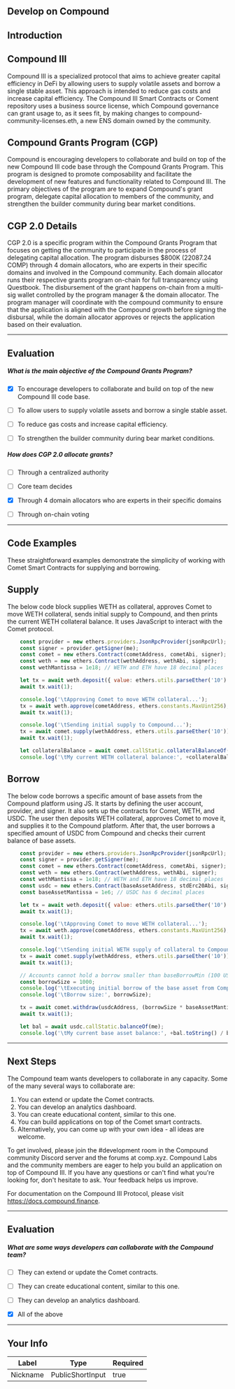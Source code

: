 ## Develop on Compound


## Introduction

## Compound III
Compound III is a specialized protocol that aims to achieve greater capital efficiency in DeFi by allowing users to supply volatile assets and borrow a single stable asset. This approach is intended to reduce gas costs and increase capital efficiency. The Compound III Smart Contracts or Coment repository uses a business source license, which Compound governance can grant usage to, as it sees fit, by making changes to compound-community-licenses.eth, a new ENS domain owned by the community.

## Compound Grants Program (CGP)
Compound is encouraging developers to collaborate and build on top of the new Compound III code base through the Compound Grants Program. This program is designed to promote composability and facilitate the development of new features and functionality related to Compound III. The primary objectives of the program are to expand Compound's grant program, delegate capital allocation to members of the community, and strengthen the builder community during bear market conditions.

## CGP 2.0 Details
CGP 2.0 is a specific program within the Compound Grants Program that focuses on getting the community to participate in the process of delegating capital allocation. The program disburses $800K (22087.24 COMP) through 4 domain allocators, who are experts in their specific domains and involved in the Compound community. Each domain allocator runs their respective grants program on-chain for full transparency using Questbook. The disbursement of the grant happens on-chain from a multi-sig wallet controlled by the program manager & the domain allocator. The program manager will coordinate with the compound community to ensure that the application is aligned with the Compound growth before signing the disbursal, while the domain allocator approves or rejects the application based on their evaluation.

    


---
## Evaluation





##### What is the main objective of the Compound Grants Program?  
     
- [x]  To encourage developers to collaborate and build on top of the new Compound III code base.
- [ ]  To allow users to supply volatile assets and borrow a single stable asset.
- [ ]  To reduce gas costs and increase capital efficiency.
- [ ]  To strengthen the builder community during bear market conditions.





##### How does CGP 2.0 allocate grants?
  
     
- [ ]  Through a centralized authority
- [ ]  Core team decides
- [x]  Through 4 domain allocators who are experts in their specific domains
- [ ]  Through on-chain voting

    


---
## Code Examples

These straightforward examples demonstrate the simplicity of working with Comet Smart Contracts for supplying and borrowing.

## Supply
The below code block supplies WETH as collateral, approves Comet to move WETH collateral, sends initial supply to Compound, and then prints the current WETH collateral balance. It uses JavaScript to interact with the Comet protocol.


```javascript
    const provider = new ethers.providers.JsonRpcProvider(jsonRpcUrl);
    const signer = provider.getSigner(me);
    const comet = new ethers.Contract(cometAddress, cometAbi, signer);
    const weth = new ethers.Contract(wethAddress, wethAbi, signer);
    const wethMantissa = 1e18; // WETH and ETH have 18 decimal places

    let tx = await weth.deposit({ value: ethers.utils.parseEther('10') });
    await tx.wait(1);

    console.log('\tApproving Comet to move WETH collateral...');
    tx = await weth.approve(cometAddress, ethers.constants.MaxUint256);
    await tx.wait(1);

    console.log('\tSending initial supply to Compound...');
    tx = await comet.supply(wethAddress, ethers.utils.parseEther('10'));
    await tx.wait(1);

    let collateralBalance = await comet.callStatic.collateralBalanceOf(me, wethAddress);
    console.log('\tMy current WETH collateral balance:', +collateralBalance.toString() / wethMantissa);
```

## Borrow
The below code borrows a specific amount of base assets from the Compound platform using JS. It starts by defining the user account, provider, and signer. It also sets up the contracts for Comet, WETH, and USDC. The user then deposits WETH collateral, approves Comet to move it, and supplies it to the Compound platform. After that, the user borrows a specified amount of USDC from Compound and checks their current balance of base assets.

```javascript
    const provider = new ethers.providers.JsonRpcProvider(jsonRpcUrl);
    const signer = provider.getSigner(me);
    const comet = new ethers.Contract(cometAddress, cometAbi, signer);
    const weth = new ethers.Contract(wethAddress, wethAbi, signer);
    const wethMantissa = 1e18; // WETH and ETH have 18 decimal places
    const usdc = new ethers.Contract(baseAssetAddress, stdErc20Abi, signer);
    const baseAssetMantissa = 1e6; // USDC has 6 decimal places

    let tx = await weth.deposit({ value: ethers.utils.parseEther('10') });
    await tx.wait(1);

    console.log('\tApproving Comet to move WETH collateral...');
    tx = await weth.approve(cometAddress, ethers.constants.MaxUint256);
    await tx.wait(1);

    console.log('\tSending initial WETH supply of collateral to Compound...');
    tx = await comet.supply(wethAddress, ethers.utils.parseEther('10'));
    await tx.wait(1);

    // Accounts cannot hold a borrow smaller than baseBorrowMin (100 USDC).
    const borrowSize = 1000;
    console.log('\tExecuting initial borrow of the base asset from Compound...');
    console.log('\tBorrow size:', borrowSize);

    tx = await comet.withdraw(usdcAddress, (borrowSize * baseAssetMantissa).toString());
    await tx.wait(1);

    let bal = await usdc.callStatic.balanceOf(me);
    console.log('\tMy current base asset balance:', +bal.toString() / baseAssetMantissa);
```

    


---
## Next Steps

The Compound team wants developers to collaborate in any capacity. Some of the many several ways to collaborate are:

1. You can extend or update the Comet contracts.
2. You can develop an analytics dashboard.
3. You can create educational content, similar to this one.
4. You can build applications on top of the Comet smart contracts.
5. Alternatively, you can come up with your own idea - all ideas are welcome.

To get involved, please join the #development room in the Compound community Discord server and the forums at comp.xyz. Compound Labs and the community members are eager to help you build an application on top of Compound III. If you have any questions or can't find what you're looking for, don't hesitate to ask. Your feedback helps us improve.

For documentation on the Compound III Protocol, please visit https://docs.compound.finance.

    


---
## Evaluation





##### What are some ways developers can collaborate with the Compound team?
  
     
- [ ]  They can extend or update the Comet contracts.
- [ ]  They can create educational content, similar to this one.
- [ ]  They can develop an analytics dashboard.
- [x]  All of the above

    


---
## Your Info





| Label | Type | Required |
| ----------- | ----------- | ---- |
| Nickname        | PublicShortInput   |  true    |


    

